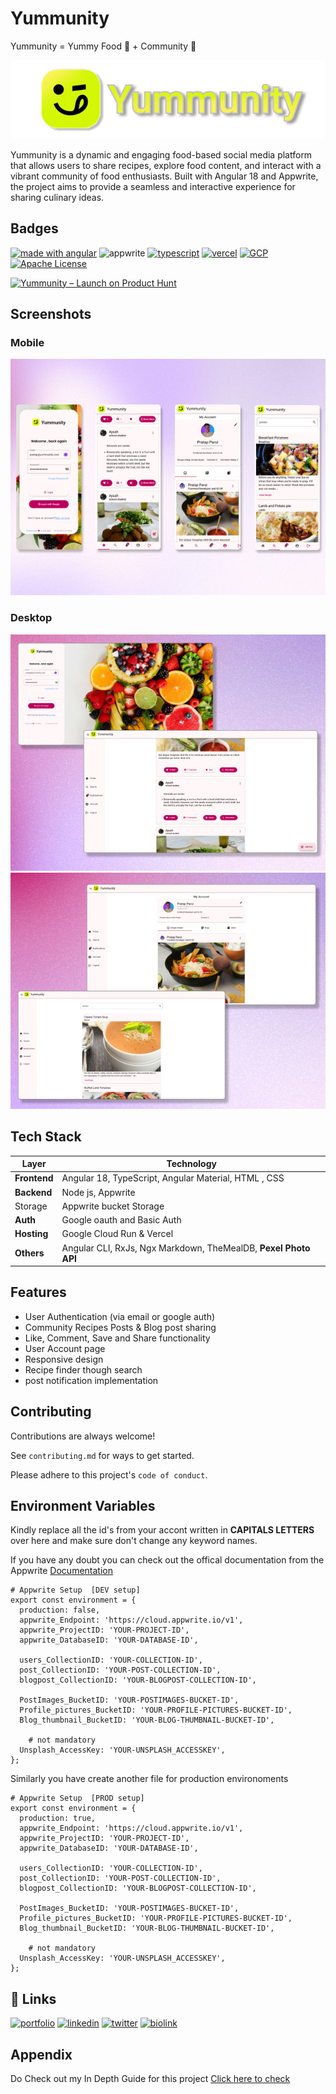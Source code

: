 
# Yummunity

Yummunity = Yummy Food 🍲 + Community 🤝


![Logo](/src/assets/readme%20img/yummunity%20placehoder.png)

Yummunity is a dynamic and engaging food-based social media platform that allows users to share recipes, explore food content, and interact with a vibrant community of food enthusiasts. Built with Angular 18 and Appwrite, the project aims to provide a seamless and interactive experience for sharing culinary ideas.


## Badges


[![made with angular](https://img.shields.io/badge/made_with_angular-purple?style=for-the-badge&logo=angular)](https://angular.dev/)
![appwrite](https://img.shields.io/badge/appwrite-pink?style=for-the-badge&logo=appwrite)
[![typescript](https://img.shields.io/badge/typescript-white?style=for-the-badge&logo=typescript)](https://www.typescriptlang.org/)
[![vercel](https://img.shields.io/badge/Vercel-black?style=for-the-badge&logo=vercel)](https://vercel.com/)
[![GCP](https://img.shields.io/badge/GCP-cloud%20Run-20B2AA?style=for-the-badge&logo=googlecloud)](https://cloud.google.com/)
[![Apache License](https://img.shields.io/badge/License-Apache-blue?style=for-the-badge)](https://cloud.google.com/)

[![Yummunity – Launch on Product Hunt](https://api.producthunt.com/widgets/embed-image/v1/featured.svg?post_id=954360&theme=light&t=1744994363531)](https://www.producthunt.com/posts/yummunity-beta-version?embed=true&utm_source=badge-featured&utm_medium=badge&utm_souce=badge-yummunity&#0045;beta&#0045;version)


## Screenshots

### Mobile
![App Screenshot](/src/assets/readme%20img/mobile%20render.jpg)

### Desktop
![Desktop Screenshot](/src/assets/readme%20img/Desktop%20render%201.jpg)
![Desktop Screenshot](/src/assets/readme%20img/Desktop%20render%202.jpg)

## Tech Stack

| Layer | Technology |
| --- | --- |
| **Frontend** | Angular 18, TypeScript, Angular Material, HTML , CSS |
| **Backend** | Node js, Appwrite |
| Storage | Appwrite bucket Storage |
| **Auth** | Google oauth and Basic Auth |
| **Hosting** | Google Cloud Run & Vercel |
| **Others** | Angular CLI, RxJs, Ngx Markdown, TheMealDB, **Pexel Photo API** |

## Features

- User Authentication (via email or google auth)
- Community Recipes Posts & Blog post sharing
- Like, Comment, Save and Share functionality
- User Account page
- Responsive design
- Recipe finder though search
- post notification implementation


## Contributing

Contributions are always welcome!

See `contributing.md` for ways to get started.

Please adhere to this project's `code of conduct`.


## Environment Variables

Kindly replace all the id's from your accont written in **CAPITALS LETTERS** over here and make sure don't change any keyword names.

If you have any doubt you can check out the offical documentation from the Appwrite [ Documentation](https://appwrite.io/docs)

```env
# Appwrite Setup  [DEV setup]
export const environment = {
  production: false,
  appwrite_Endpoint: 'https://cloud.appwrite.io/v1',
  appwrite_ProjectID: 'YOUR-PROJECT-ID',
  appwrite_DatabaseID: 'YOUR-DATABASE-ID',

  users_CollectionID: 'YOUR-COLLECTION-ID',
  post_CollectionID: 'YOUR-POST-COLLECTION-ID',
  blogpost_CollectionID: 'YOUR-BLOGPOST-COLLECTION-ID',

  PostImages_BucketID: 'YOUR-POSTIMAGES-BUCKET-ID',
  Profile_pictures_BucketID: 'YOUR-PROFILE-PICTURES-BUCKET-ID',
  Blog_thumbnail_BucketID: 'YOUR-BLOG-THUMBNAIL-BUCKET-ID',

    # not mandatory
  Unsplash_AccessKey: 'YOUR-UNSPLASH_ACCESSKEY',
};

```
Similarly you have create another file for production environoments 

```env
# Appwrite Setup  [PROD setup]
export const environment = {
  production: true,
  appwrite_Endpoint: 'https://cloud.appwrite.io/v1',
  appwrite_ProjectID: 'YOUR-PROJECT-ID',
  appwrite_DatabaseID: 'YOUR-DATABASE-ID',

  users_CollectionID: 'YOUR-COLLECTION-ID',
  post_CollectionID: 'YOUR-POST-COLLECTION-ID',
  blogpost_CollectionID: 'YOUR-BLOGPOST-COLLECTION-ID',

  PostImages_BucketID: 'YOUR-POSTIMAGES-BUCKET-ID',
  Profile_pictures_BucketID: 'YOUR-PROFILE-PICTURES-BUCKET-ID',
  Blog_thumbnail_BucketID: 'YOUR-BLOG-THUMBNAIL-BUCKET-ID',

    # not mandatory
  Unsplash_AccessKey: 'YOUR-UNSPLASH_ACCESSKEY',
};

```


## 🔗 Links
[![portfolio](https://img.shields.io/badge/my_portfolio-7003E9?style=for-the-badge&logo=devbox&logoColor=white)](https://portfolio.paruidev.com/)
[![linkedin](https://img.shields.io/badge/linkedin-0A66C2?style=for-the-badge&logo=linkedin&logoColor=white)](https://www.linkedin.com/pratap-parui)
[![twitter](https://img.shields.io/badge/twitter-000?style=for-the-badge&logo=x&logoColor=white)](https://twitter.com/parui_pratap)
[![biolink](https://img.shields.io/badge/biolink-222?style=for-the-badge&logo=biolink&logoColor=white)](https://pratapparui.bio.link/)

## Appendix

Do Check out my In Depth Guide for this project [Click here to check](https://paruidev.com)
